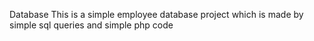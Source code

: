 Database
This is a simple employee database project which is made by simple sql queries and simple php code
